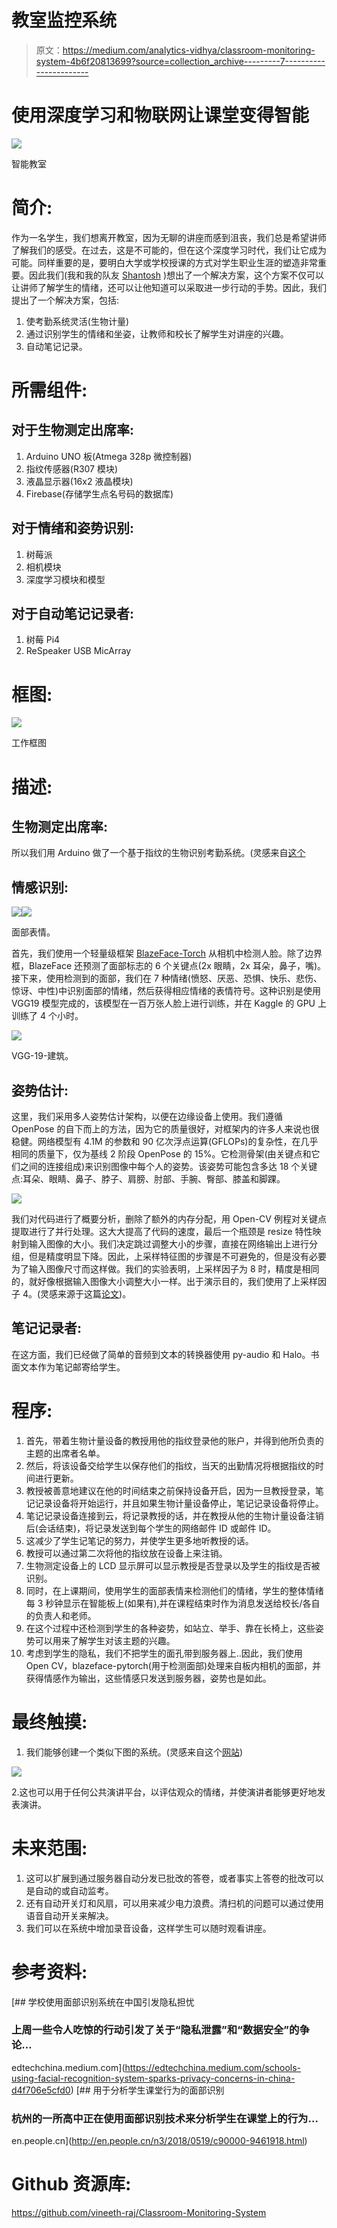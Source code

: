 # 教室监控系统

> 原文：<https://medium.com/analytics-vidhya/classroom-monitoring-system-4b6f20813699?source=collection_archive---------7----------------------->

# 使用深度学习和物联网让课堂变得智能

![](img/fb0bc150d0d3df154f94882bd220e708.png)

智能教室

# 简介:

作为一名学生，我们想离开教室，因为无聊的讲座而感到沮丧，我们总是希望讲师了解我们的感受。在过去，这是不可能的，但在这个深度学习时代，我们让它成为可能。同样重要的是，要明白大学或学校授课的方式对学生职业生涯的塑造非常重要。因此我们(我和我的队友 [Shantosh](https://www.linkedin.com/in/shanthosh-kumar-921092174/) )想出了一个解决方案，这个方案不仅可以让讲师了解学生的情绪，还可以让他知道可以采取进一步行动的手势。因此，我们提出了一个解决方案，包括:

1.  使考勤系统灵活(生物计量)
2.  通过识别学生的情绪和坐姿，让教师和校长了解学生对讲座的兴趣。
3.  自动笔记记录。

# 所需组件:

## 对于生物测定出席率:

1.  Arduino UNO 板(Atmega 328p 微控制器)
2.  指纹传感器(R307 模块)
3.  液晶显示器(16x2 液晶模块)
4.  Firebase(存储学生点名号码的数据库)

## 对于情绪和姿势识别:

1.  树莓派
2.  相机模块
3.  深度学习模块和模型

## 对于自动笔记记录者:

1.  树莓 Pi4
2.  ReSpeaker USB MicArray

# 框图:

![](img/9f44bd3395492a32f4e9f92c5a00bb80.png)

工作框图

# 描述:

## 生物测定出席率:

所以我们用 Arduino 做了一个基于指纹的生物识别考勤系统。(灵感来自[这个](https://circuitdigest.com/microcontroller-projects/fingerprint-attendance-system-using-arduino-uno)

## 情感识别:

![](img/c98c11d03533ef103ad91d3a21fc1cd1.png)![](img/20a02bccf0afc0686bccff6e839ac9ba.png)

面部表情。

首先，我们使用一个轻量级框架 [BlazeFace-Torch](https://www.kaggle.com/humananalog/blazeface-pytorch) 从相机中检测人脸。除了边界框，BlazeFace 还预测了面部标志的 6 个关键点(2x 眼睛，2x 耳朵，鼻子，嘴)。接下来，使用检测到的面部，我们在 7 种情绪(愤怒、厌恶、恐惧、快乐、悲伤、惊讶、中性)中识别面部的情绪，然后获得相应情绪的表情符号。这种识别是使用 VGG19 模型完成的，该模型在一百万张人脸上进行训练，并在 Kaggle 的 GPU 上训练了 4 个小时。

![](img/3e6edacce9c4bb1ad9f0d72bb49d2d7d.png)

VGG-19-建筑。

## 姿势估计:

这里，我们采用多人姿势估计架构，以便在边缘设备上使用。我们遵循 OpenPose 的自下而上的方法，因为它的质量很好，对框架内的许多人来说也很稳健。网络模型有 4.1M 的参数和 90 亿次浮点运算(GFLOPs)的复杂性，在几乎相同的质量下，仅为基线 2 阶段 OpenPose 的 15%。它检测骨架(由关键点和它们之间的连接组成)来识别图像中每个人的姿势。该姿势可能包含多达 18 个关键点:耳朵、眼睛、鼻子、脖子、肩膀、肘部、手腕、臀部、膝盖和脚踝。

![](img/929a06b4543a86c09f7ca2610b637a80.png)

我们对代码进行了概要分析，删除了额外的内存分配，用 Open-CV 例程对关键点提取进行了并行处理。这大大提高了代码的速度，最后一个瓶颈是 resize 特性映射到输入图像的大小。我们决定跳过调整大小的步骤，直接在网络输出上进行分组，但是精度明显下降。因此，上采样特征图的步骤是不可避免的，但是没有必要为了输入图像尺寸而这样做。我们的实验表明，上采样因子为 8 时，精度是相同的，就好像根据输入图像大小调整大小一样。出于演示目的，我们使用了上采样因子 4。(灵感来源于这篇[论文](https://arxiv.org/pdf/1811.12004.pdf))。

## 笔记记录者:

在这方面，我们已经做了简单的音频到文本的转换器使用 py-audio 和 Halo。书面文本作为笔记邮寄给学生。

# 程序:

1.  首先，带着生物计量设备的教授用他的指纹登录他的账户，并得到他所负责的主题的出席者名单。
2.  然后，将该设备交给学生以保存他们的指纹，当天的出勤情况将根据指纹的时间进行更新。
3.  教授被善意地建议在他的时间结束之前保持设备开启，因为一旦教授登录，笔记记录设备将开始运行，并且如果生物计量设备停止，笔记记录设备将停止。
4.  笔记记录设备连接到云，将记录教授的话，并在教授从他的生物计量设备注销后(会话结束)，将记录发送到每个学生的网络邮件 ID 或邮件 ID。
5.  这减少了学生记笔记的努力，并使学生更多地听教授的话。
6.  教授可以通过第二次将他的指纹放在设备上来注销。
7.  生物测定设备上的 LCD 显示屏可以显示教授是否登录以及学生的指纹是否被识别。
8.  同时，在上课期间，使用学生的面部表情来检测他们的情绪，学生的整体情绪每 3 秒钟显示在智能板上(如果有),并在课程结束时作为消息发送给校长/各自的负责人和老师。
9.  在这个过程中还检测到学生的各种姿势，如站立、举手、靠在长椅上，这些姿势可以用来了解学生对该主题的兴趣。
10.  考虑到学生的隐私，我们不把学生的面孔带到服务器上..因此，我们使用 Open CV，blazeface-pytorch(用于检测面部)处理来自板内相机的面部，并获得情感作为输出，这些情感只发送到服务器，姿势也是如此。

# 最终触摸:

1.  我们能够创建一个类似下图的系统。(灵感来自这个[网站](https://edtechchina.medium.com/schools-using-facial-recognition-system-sparks-privacy-concerns-in-china-d4f706e5cfd0))

![](img/f1547ccead01cd3b651e23de6d6a14df.png)

2.这也可以用于任何公共演讲平台，以评估观众的情绪，并使演讲者能够更好地发表演讲。

# 未来范围:

1.  这可以扩展到通过服务器自动分发已批改的答卷，或者事实上答卷的批改可以是自动的或自动监考。
2.  还有自动开关灯和风扇，可以用来减少电力浪费。清扫机的问题可以通过使用语音自动开关来解决。
3.  我们可以在系统中增加录音设备，这样学生可以随时观看讲座。

# 参考资料:

[](https://edtechchina.medium.com/schools-using-facial-recognition-system-sparks-privacy-concerns-in-china-d4f706e5cfd0) [## 学校使用面部识别系统在中国引发隐私担忧

### 上周一些令人吃惊的行动引发了关于“隐私泄露”和“数据安全”的争论…

edtechchina.medium.com](https://edtechchina.medium.com/schools-using-facial-recognition-system-sparks-privacy-concerns-in-china-d4f706e5cfd0) [](http://en.people.cn/n3/2018/0519/c90000-9461918.html) [## 用于分析学生课堂行为的面部识别

### 杭州的一所高中正在使用面部识别技术来分析学生在课堂上的行为…

en.people.cn](http://en.people.cn/n3/2018/0519/c90000-9461918.html) 

# Github 资源库:

https://github.com/vineeth-raj/Classroom-Monitoring-System
